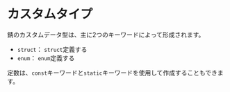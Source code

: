 # <!--Custom Types--> カスタムタイプ

<!--Rust custom data types are formed mainly through the two keywords:-->
錆のカスタムデータ型は、主に2つのキーワードによって形成されます。

* <!--`struct`: define a structure-->
   `struct`： `struct`定義する
* <!--`enum`: define an enumeration-->
   `enum`： `enum`定義する

<!--Constants can also be created via the `const` and `static` keywords.-->
定数は、`const`キーワードと`static`キーワードを使用して作成することもできます。
